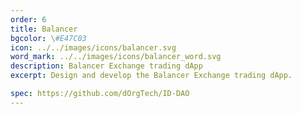 ```yaml
---
order: 6
title: Balancer
bgcolor: \#E47C03
icon: ../../images/icons/balancer.svg
word_mark: ../../images/icons/balancer_word.svg
description: Balancer Exchange trading dApp
excerpt: Design and develop the Balancer Exchange trading dApp.

spec: https://github.com/dOrgTech/ID-DAO
---
```

